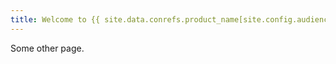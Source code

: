 ```yaml
---
title: Welcome to {{ site.data.conrefs.product_name[site.config.audience] }}
---
```


Some other page.
